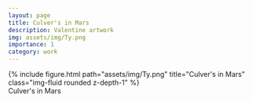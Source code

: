 ```yaml
---
layout: page
title: Culver's in Mars
description: Valentine artwork
img: assets/img/Ty.png
importance: 1
category: work
---
```


<div class="row">
    <div class="col-sm mt-3 mt-md-0">
        {% include figure.html path="assets/img/Ty.png" title="Culver's in Mars" class="img-fluid rounded z-depth-1" %}
    </div>
</div>
<div class="caption">
    Culver's in Mars
</div>
